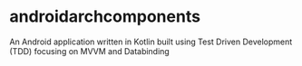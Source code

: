 # androidarchcomponents
An Android application written in Kotlin built using Test Driven Development (TDD) focusing on MVVM and Databinding 
